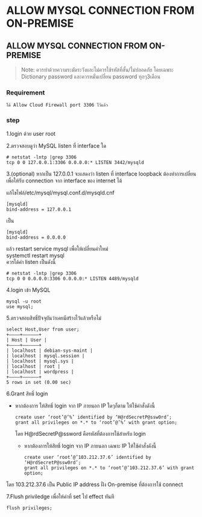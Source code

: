 # ALLOW MYSQL CONNECTION FROM ON-PREMISE

## ALLOW MYSQL CONNECTION FROM ON-PREMISE

> Note: ควรทำด้วยความระมัดระวังและไม่ควรใช้รหัสที่สั้น/ไม่ปลอดภัย โดยเฉพาะ Dictionary password และควรหมั่นเปลี่ยน password ทุกๆ3เดือน

### Requirement

```text
ได้ Allow Cloud Firewall port 3306 ไว้แล้ว
```

### step

1.login ด้วย user root

2.ตรวจสอบดูว่า MySQL listen ที่ interface ใด

```text
# netstat -lntp |grep 3306
tcp 0 0 127.0.0.1:3306 0.0.0.0:* LISTEN 3442/mysqld
```

3.\(optional\) หากเป็น 127.0.0.1 จะแสดงว่า listen ที่ interface loopback ต้องทำการเปลี่ยนเพื่อให้รับ connection จาก interface ของ internet ได้

แก้ไขไฟล์/etc/mysql/mysql.conf.d/mysqld.cnf

```text
[mysqld]
bind-address = 127.0.0.1
```

เป็น

```text
[mysqld]
bind-address = 0.0.0.0
```

แล้ว restart service mysql เพื่อให้เปลี่ยนค่าใหม่  
systemctl restart mysql  
ควรได้ค่า listen เป็นดังนี้

```text
# netstat -lntp |grep 3306
tcp 0 0 0.0.0.0:3306 0.0.0.0:* LISTEN 4489/mysqld
```

4.login เข้า MySQL

```text
mysql -u root
use mysql;
```

5.ตรวจสอบสิทธิ์ปัจจุบันว่าเคยมีสร้างไว้แล้วหรือไม่

```text
select Host,User from user;
+———–+——————+
| Host | User |
+———–+——————+
| localhost | debian-sys-maint |
| localhost | mysql.session |
| localhost | mysql.sys |
| localhost | root |
| localhost | wordpress |
+———–+——————+
5 rows in set (0.00 sec)
```

6.Grant สิทธิ์ login

* หากต้องการ ให้สิทธิ์ login จาก IP ภายนอก IP ใดๆก็ตาม ให้ใช้คำสั่งดังนี้

  ```text
  create user ‘root’@’%’ identified by ‘H@rdSecretP@ssw0rd’;
  grant all privileges on *.* to ‘root’@’%’ with grant option;
  ```

  โดย H@rdSecretP@ssword คือรหัสที่ต้องการใช้สำหรับ login

  * หากต้องการให้สิทธิ์ login จาก IP ภายนอก เฉพาะ IP ให้ใช้คำสั่งดังนี้

    ```text
    create user ‘root’@’103.212.37.6’ identified by ‘H@rdSecretP@ssw0rd’;
    grant all privileges on *.* to ‘root’@’103.212.37.6’ with grant option;
    ```

โดย 103.212.37.6 เป็น Public IP address ฝั่ง On-premise ที่ต้องการใช้ connect

7.Flush priviledge เพื่อให้ค่าที่ set ไป effect ทันที

```text
flush privileges;
```

